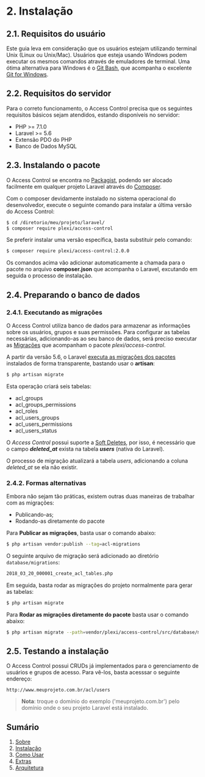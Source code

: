 # 2. Instalação

## 2.1. Requisitos do usuário

Este guia leva em consideração que os usuários estejam utilizando terminal Unix (Linux ou Unix/Mac). Usuários que esteja usando Windows podem executar os mesmos comandos através de emuladores de terminal. Uma ótima alternativa para Windows é o [Git Bash](https://gitforwindows.org/), que acompanha o excelente [Git for Windows](https://gitforwindows.org/).

## 2.2. Requisitos do servidor

Para o correto funcionamento, o Access Control precisa que os seguintes requisitos básicos sejam atendidos, estando disponíveis no servidor:

* PHP >= 7.1.0
* Laravel >= 5.6
* Extensão PDO do PHP
* Banco de Dados MySQL

## 2.3. Instalando o pacote

O Access Control se encontra no [Packagist](https://packagist.org/), podendo ser alocado facilmente em qualquer projeto Laravel através do [Composer](http://getcomposer.org/).

Com o composer devidamente instalado no sistema operacional do desenvolvedor, execute o seguinte comando para instalar a última versão do Access Control:

```bash
$ cd /diretorio/meu/projeto/laravel/
$ composer require plexi/access-control
```

Se preferir instalar uma versão específica, basta substituir pelo comando:

```bash
$ composer require plexi/access-control:2.0.0
```

Os comandos acima vão adicionar automaticamente a chamada para o pacote no arquivo **composer.json** que acompanha o Laravel, excutando em seguida o processo de instalação.

## 2.4. Preparando o banco de dados

### 2.4.1. Executando as migrações

O Access Control utiliza banco de dados para armazenar as informações sobre os usuários, grupos e suas permissões. Para configurar as tabelas necessárias, adicionando-as ao seu banco de dados, será preciso executar as [Migrações](https://laravel.com/docs/5.6/migrations) que acompanham o pacote *plexi/access-control*.

A partir da versão 5.6, o Laravel [executa as migrações dos pacotes](https://laravel.com/docs/5.6/packages#resources) instalados de forma transparente, bastando usar o **artisan**:

```bash
$ php artisan migrate
```

Esta operação criará seis tabelas:

* acl_groups
* acl_groups_permissions
* acl_roles
* acl_users_groups
* acl_users_permissions
* acl_users_status

O *Access Control* possui suporte a [Soft Deletes](https://laravel.com/docs/5.6/eloquent#soft-deleting), por isso, é necessário que o campo ***deleted_at*** exista na tabela ***users*** (nativa do Laravel).

O processo de migração atualizará a tabela *users*, adicionando a coluna *deleted_at* se ela não existir.

### 2.4.2. Formas alternativas

Embora não sejam tão práticas, existem outras duas maneiras de trabalhar com as migrações:

* Publicando-as;
* Rodando-as diretamente do pacote

Para **Publicar as migrações**, basta usar o comando abaixo:

```bash
$ php artisan vendor:publish --tag=acl-migrations
```
O seguinte arquivo de migração será adicionado ao diretório `database/migrations`:

```bash
2018_03_20_000001_create_acl_tables.php
```

Em seguida, basta rodar as migrações do projeto normalmente para gerar as tabelas:

```bash
$ php artisan migrate
```

Para **Rodar as migrações diretamente do pacote** basta usar o comando abaixo:

```bash
$ php artisan migrate --path=vendor/plexi/access-control/src/database/migrations
```

## 2.5. Testando a instalação

O Access Control possui CRUDs já implementados para o gerenciamento de usuários e grupos de acesso. Para vê-los, basta acesssar o seguinte endereço:

```text
http://www.meuprojeto.com.br/acl/users
```
> **Nota**: troque o domínio do exemplo ('meuprojeto.com.br') pelo domínio onde o seu projeto Laravel está instalado.

## Sumário

1. [Sobre](01-About.md)
2. [Instalação](02-Installation.md)
3. [Como Usar](03-Usage.md)
4. [Extras](04-Extras.md)
5. [Arquitetura](docs/05-Architecture.md)
